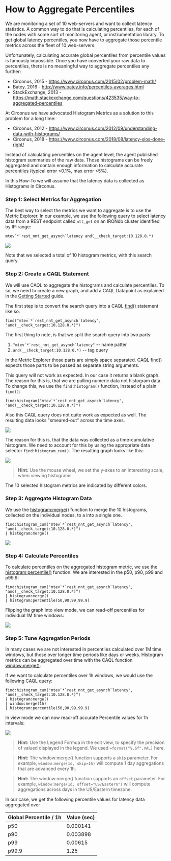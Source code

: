 # How to Aggregate Percentiles

We are monitoring a set of 10 web-servers and want to collect latency statistics.  A common way to
do that is calculating percentiles, for each of the nodes with some sort of monitoring agent, or
instrumentation library.  To get global latency percentiles, you now have to aggregate those
percentile metrics across the fleet of 10 web-servers.

Unfortunately, calculating accurate global percentiles from percentile values is famously
impossible.  Once you have converted your raw data to percentiles, there is no meaningful way to
aggregate percentiles any further:

- Circonus, 2015 - https://www.circonus.com/2015/02/problem-math/
- Batey, 2016 - http://www.batey.info/percentiles-averages.html
- StackExchange, 2013 - https://math.stackexchange.com/questions/423535/way-to-aggregated-percentiles

At Circonus we have advocated Histogram Metrics as a solution to this problem for a long time:

- Circonus, 2012 - https://www.circonus.com/2012/09/understanding-data-with-histograms/
- Circonus, 2018 - https://www.circonus.com/2018/08/latency-slos-done-right/

Instead of calculating percentiles on the agent level, the agent published histogram summaries of
the raw data. Those histograms can be freely aggregated and contain enough information to calculate
accurate percentiles (typical error <0.1%, max error <5%).

In this How-To we will assume that the latency data is collected as Histograms in Circonus.

### Step 1: Select Metrics for Aggregation

The best way to select the metrics we want to aggregate is to use the Metric Explorer.
In our example, we use the following query to select latency data from a REST endpoint called
`ntt_get` on an IRONdb cluster identified by IP-range:

```
mtev`*`rest_nnt_get_asynch`latency and(__check_target:10.128.0.*)
```

![](/images/caql/CAQL_howto_percentiles_metric_explorer.png)

Note that we selected a total of 10 histogram metrics, with this search query.

### Step 2: Create a CAQL Statement

We will use CAQL to aggregate the histograms and calculate percentiles.
To so, we need to create a new graph, and add a CAQL Datapoint as explained in the [Getting Started](../getting_started) guide.

The first step is to convert the search query into a CAQL [find()](../reference/#Packagefind) statement like so:
```
find("mtev`*`rest_nnt_get_asynch`latency", "and(__check_target:10.128.0.*)")
```

The first thing to note, is that we split the search query into two parts:
1. ```"mtev`*`rest_nnt_get_asynch`latency"``` -- name patter
2. ```and(__check_target:10.128.0.*)``` -- tag query

In the Metric Explorer those parts are simply space separated.
CAQL find() expects those parts to be passed as separate string arguments.

This query will not work as expected. In our case it returns a blank graph.
The reason for this is, that we are pulling numeric data not histogram data.
To change this, we use the `find:histogram()` function, instead of a plain `find()`:

```
find:histogram("mtev`*`rest_nnt_get_asynch`latency", "and(__check_target:10.128.0.*)")
```

Also this CAQL query does not quite work as expected as well. The resulting data looks
"smeared-out" across the time axes.

![](/images/caql/CAQL_howto_percentiles_histogram_smeared.png)

The reason for this is, that the data was collected as a time-cumulative histogram.
We need to account for this by using the appropriate data selector `find:histogram_cum()`.
The resulting graph looks like this:

![](/images/caql/CAQL_howto_percentiles_histogram_graph.png)

> **Hint:** Use the mouse wheel, we set the y-axes to an interesting scale, when viewing histograms.

The 10 selected histogram metrics are indicated by different colors.

### Step 3: Aggregate Histogram Data

We use the [histogram:merge()](../reference/#Packagehistogram) function to merge the 10 histograms,
collected on the individual nodes, to a into a single one.

```
find:histogram_cum("mtev`*`rest_nnt_get_asynch`latency", "and(__check_target:10.128.0.*)")
| histogram:merge()
```

![](/images/caql/CAQL_howto_percentiles_histogram_merged.png)

### Step 4: Calculate Percentiles

To calculate percentiles on the aggregated histogram metric, we use the
[histogram:percentile()](../reference/#Packagehistogram) function.
We are interested in the p50, p90, p99 and p99.9:

```
find:histogram_cum("mtev`*`rest_nnt_get_asynch`latency", "and(__check_target:10.128.0.*)")
| histogram:merge()
| histogram:percentile(50,90,99,99.9)
```

Flipping the graph into view mode, we can read-off percentiles for individual 1M time windows:

![](/images/caql/CAQL_howto_percentiles_histogram_percentile_view.png)

### Step 5: Tune Aggregation Periods

In many cases we are not interested in percentiles calculated over 1M time windows, but those over longer time periods like days or weeks.
Histogram metrics can be aggregated over time with the CAQL function [window:merge()](../reference/#Packagewindow).

If we want to calculate percentiles over 1h windows, we would use the following CAQL query:

```
find:histogram_cum("mtev`*`rest_nnt_get_asynch`latency", "and(__check_target:10.128.0.*)")
| histogram:merge()
| window:merge(1h)
| histogram:percentile(50,90,99,99.9)
```

In view mode we can now read-off accurate Percentile values for 1h intervals:

![](/images/caql/CAQL_howto_percentiles_histogram_percentile_windowed.png)

> **Hint:** Use the Legend Formua in the edit view, to specify the precision of valued displayed in the legend. We used `=format("%.6f",VAL)` here.

> **Hint:** The window:merge() function supports a `skip` parameter. For example, `window:merge(1d, skip=1h)` will compute 1 day aggregations that are advanced every 1h.

> **Hint:** The window:merge() function supports an `offset` parameter. For example, `window:merge(1d, offset="US/Eastern")` will compute aggregations across days in the US/Eastern timezone.

In our case, we get the following percentile values for latency data aggregated over

| Global Percentile / 1h | Value (sec) |
|-|-|
| p50 | 0.000141 |
| p90 | 0.003898 |
| p99 | 0.00615|
| p99.9 | 1.25 |
